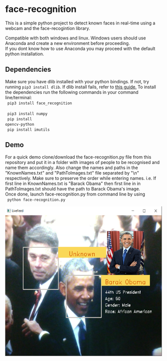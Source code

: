 # face-recognition
This is a simple python project to detect known faces in real-time using a webcam and the face-recogintion library.

Compatible with both windows and linux.
Windows users should use Anaconda and create a new environment before proceeding. <br/>
If you dont know how to use Anaconda you may proceed with the default python installation.

## Dependencies
Make sure you have dlib installed with your python bindings. If not, try running <code>pip3 install dlib</code>. If dlib install fails, refer to <a href="https://github.com/ageitgey/face_recognition/issues/175#issue-257710508" target="_blank">this guide.</a>
To install the dependencies run the following commands in your command line/terminal:<br/>
<code>
pip3 install face_recognition
</code><br/>
<code>
pip3 install numpy
</code><br/>
<code>
pip install opencv-python
</code><br/>
<code>
pip install imutils
</code>

## Demo
For a quick demo clone/download the face-recognition.py file from this repository and put it in a folder with images of people to be recognised and name them accordingly. 
Also change the names and paths in the "KnownNames.txt" and "PathToImages.txt" file separated by "\n" respectively. Make sure to preserve the order while entering names.
i.e. If first line in KnownNames.txt is "Barack Obama" then first line in in PathToImages.txt should have the path to Barack Obama's image. <br/>
Once done, launch face-recognition.py from command line by using <br/>
<code>
python face-recognition.py
</code>
<br>
<p align="center">
<img src="https://github.com/akarshroot/face-recognition/blob/master/screenshots/ss.png?raw=true" alt="Demo-Screenshot" width="601px" height="480px">
</p>
